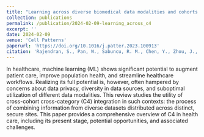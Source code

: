 ```yaml
---
title: "Learning across diverse biomedical data modalities and cohorts: Challenges and opportunities for innovation"
collection: publications
permalink: /publication/2024-02-09-learning_across_c4
excerpt: ''
date: 2024-02-09
venue: 'Cell Patterns'
paperurl: 'https://doi.org/10.1016/j.patter.2023.100913'
citation: 'Rajendran, S., Pan, W., Sabuncu, R. M., Chen, Y., Zhou, J., & Wang, F. (2023). Learning across diverse biomedical data modalities and cohorts: Challenges and opportunities for innovation. Patterns, 100913. https://doi.org/10.1016/j.patter.2023.100913'
---
```


In healthcare, machine learning (ML) shows significant potential to augment patient care, improve population health, and streamline healthcare workflows. Realizing its full potential is, however, often hampered by concerns about data privacy, diversity in data sources, and suboptimal utilization of different data modalities. This review studies the utility of cross-cohort cross-category (C4) integration in such contexts: the process of combining information from diverse datasets distributed across distinct, secure sites. This paper provides a comprehensive overview of C4 in health care, including its present stage, potential opportunities, and associated challenges.